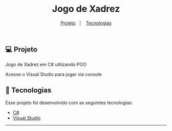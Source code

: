 <h1 align="center">
    Jogo de Xadrez
</h1>

<p align="center">
  <a href="#-projeto">Projeto</a>&nbsp;&nbsp;&nbsp;|&nbsp;&nbsp;&nbsp;
  <a href="#-tecnologias">Tecnologias</a>
</p>

<br>

## 💻 Projeto

Jogo de Xadrez em C# utilizando POO

Acesse o Visual Studio para jogar via console

## 🚀 Tecnologias

Esse projeto foi desenvolvido com as seguintes tecnologias:

- [C#](https://learn.microsoft.com/en-us/dotnet/csharp/)
- [Visual Studio](https://visualstudio.microsoft.com/pt-br/)

---
